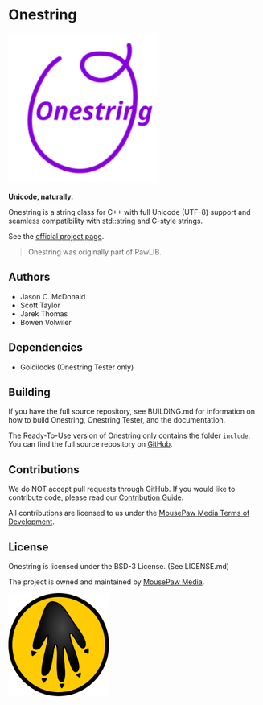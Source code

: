 Onestring
========================================

<img src=docs/source/onestring-logo.svg width=300vw/>

**Unicode, naturally.**

Onestring is a string class for C++ with full Unicode (UTF-8) support and
seamless compatibility with std::string and C-style strings.

See the [official project page](https://mousepawmedia.com/onestring).

> Onestring was originally part of PawLIB.

Authors
----------------------------------------

* Jason C. McDonald
* Scott Taylor
* Jarek Thomas
* Bowen Volwiler

Dependencies
----------------------------------------

* Goldilocks (Onestring Tester only)

Building
----------------------------------------

If you have the full source repository, see BUILDING.md for information
on how to build Onestring, Onestring Tester, and the documentation.

The Ready-To-Use version of Onestring only contains the folder `include`.
You can find the full source repository on
[GitHub](https://github.com/mousepawmedia/onestring).

Contributions
----------------------------------------

We do NOT accept pull requests through GitHub.
If you would like to contribute code, please read our
[Contribution Guide](https://mousepawmedia.com/developers/contribution).

All contributions are licensed to us under the
[MousePaw Media Terms of Development](https://mousepawmedia.com/termsofdevelopment).

License
----------------------------------------

Onestring is licensed under the BSD-3 License. (See LICENSE.md)

The project is owned and maintained by [MousePaw Media](https://mousepawmedia.com/developers).

<img src=docs/source/mousepaw_logo_circle.svg width=200vw/>
